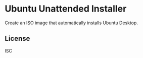 # Ubuntu Unattended Installer

Create an ISO image that automatically installs Ubuntu Desktop.

## License

ISC
